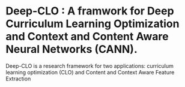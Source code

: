 # Deep-CLO : A framwork for Deep Curriculum Learning Optimization and Context and Content Aware Neural Networks (CANN). 

Deep-CLO is a research framework for two applications: curriculum learning optimization (CLO) and Content and Context Aware Feature Extraction

